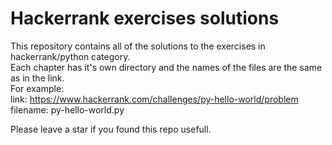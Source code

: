 # Hackerrank exercises solutions

This repository contains all of the solutions to the exercises in hackerrank/python category.  
Each chapter has it's own directory and the names of the files are the same as in the link.  
For example:  
link: https://www.hackerrank.com/challenges/py-hello-world/problem  
filename: py-hello-world.py  


Please leave a star if you found this repo usefull.
